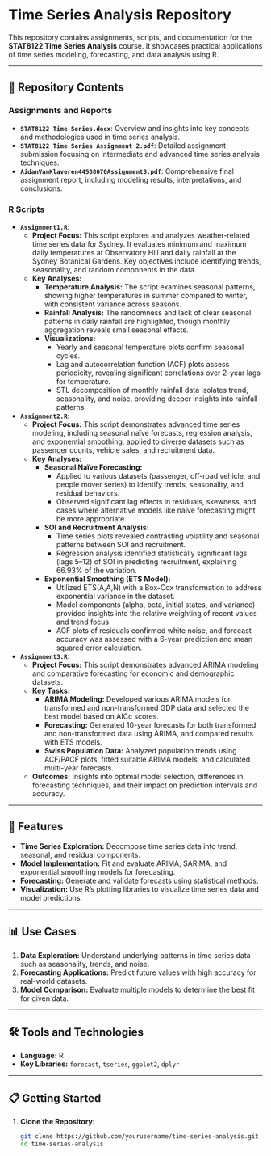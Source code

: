 # Time Series Analysis Repository

This repository contains assignments, scripts, and documentation for the **STAT8122 Time Series Analysis** course. It showcases practical applications of time series modeling, forecasting, and data analysis using R.

---

## 📂 Repository Contents

### **Assignments and Reports**
- **`STAT8122 Time Series.docx`**: Overview and insights into key concepts and methodologies used in time series analysis.
- **`STAT8122 Time Series Assignment 2.pdf`**: Detailed assignment submission focusing on intermediate and advanced time series analysis techniques.
- **`AidanVanKlaveren44588070Assignment3.pdf`**: Comprehensive final assignment report, including modeling results, interpretations, and conclusions.

### **R Scripts**
- **`Assignment1.R`**: 
  - **Project Focus:** This script explores and analyzes weather-related time series data for Sydney. It evaluates minimum and maximum daily temperatures at Observatory Hill and daily rainfall at the Sydney Botanical Gardens. Key objectives include identifying trends, seasonality, and random components in the data.
  - **Key Analyses:**
    - **Temperature Analysis:** The script examines seasonal patterns, showing higher temperatures in summer compared to winter, with consistent variance across seasons. 
    - **Rainfall Analysis:** The randomness and lack of clear seasonal patterns in daily rainfall are highlighted, though monthly aggregation reveals small seasonal effects.
    - **Visualizations:** 
      - Yearly and seasonal temperature plots confirm seasonal cycles.
      - Lag and autocorrelation function (ACF) plots assess periodicity, revealing significant correlations over 2-year lags for temperature.
      - STL decomposition of monthly rainfall data isolates trend, seasonality, and noise, providing deeper insights into rainfall patterns. 
- **`Assignment2.R`**: 
  - **Project Focus:** This script demonstrates advanced time series modeling, including seasonal naïve forecasts, regression analysis, and exponential smoothing, applied to diverse datasets such as passenger counts, vehicle sales, and recruitment data.
  - **Key Analyses:**
    - **Seasonal Naïve Forecasting:**
      - Applied to various datasets (passenger, off-road vehicle, and people mover series) to identify trends, seasonality, and residual behaviors.
      - Observed significant lag effects in residuals, skewness, and cases where alternative models like naïve forecasting might be more appropriate.
    - **SOI and Recruitment Analysis:**
      - Time series plots revealed contrasting volatility and seasonal patterns between SOI and recruitment.
      - Regression analysis identified statistically significant lags (lags 5–12) of SOI in predicting recruitment, explaining 66.93% of the variation.
    - **Exponential Smoothing (ETS Model):**
      - Utilized ETS(A,A,N) with a Box-Cox transformation to address exponential variance in the dataset.
      - Model components (alpha, beta, initial states, and variance) provided insights into the relative weighting of recent values and trend focus.
      - ACF plots of residuals confirmed white noise, and forecast accuracy was assessed with a 6-year prediction and mean squared error calculation.
- **`Assignment3.R`**:
  - **Project Focus:** This script demonstrates advanced ARIMA modeling and comparative forecasting for economic and demographic datasets.
  - **Key Tasks:**
    - **ARIMA Modeling:** Developed various ARIMA models for transformed and non-transformed GDP data and selected the best model based on AICc scores.
    - **Forecasting:** Generated 10-year forecasts for both transformed and non-transformed data using ARIMA, and compared results with ETS models.
    - **Swiss Population Data:** Analyzed population trends using ACF/PACF plots, fitted suitable ARIMA models, and calculated multi-year forecasts.
  - **Outcomes:** Insights into optimal model selection, differences in forecasting techniques, and their impact on prediction intervals and accuracy.
---

## 🚀 Features

- **Time Series Exploration:** Decompose time series data into trend, seasonal, and residual components.
- **Model Implementation:** Fit and evaluate ARIMA, SARIMA, and exponential smoothing models for forecasting.
- **Forecasting:** Generate and validate forecasts using statistical methods.
- **Visualization:** Use R’s plotting libraries to visualize time series data and model predictions.

---

## 📊 Use Cases

1. **Data Exploration:** Understand underlying patterns in time series data such as seasonality, trends, and noise.
2. **Forecasting Applications:** Predict future values with high accuracy for real-world datasets.
3. **Model Comparison:** Evaluate multiple models to determine the best fit for given data.

---

## 🛠 Tools and Technologies

- **Language:** R
- **Key Libraries:** `forecast`, `tseries`, `ggplot2`, `dplyr`

---

## 📋 Getting Started

1. **Clone the Repository:**
   ```bash
   git clone https://github.com/yourusername/time-series-analysis.git
   cd time-series-analysis
